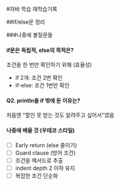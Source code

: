 #자바 학습 재학습기록

##if/else문 정리

###나중에 볼질문들

#### if문은 독립적, else의 목적은?
조건을 한 번만 확인하기 위해 (효율성)
- if 2개: 조건 2번 확인
- if-else: 조건 1번만 확인

#### Q2. println을 if 밖에 둔 이유는?
처음엔 "할인 못 받는 것도 알려주고 싶어서"였음


#### 나중에 배울 것 (우테코 스타일)
- [ ] Early return (else 줄이기)
- [ ] Guard clause (방어 조건)
- [ ] 조건을 메서드로 추출
- [ ] indent depth 2 이하 유지
- [ ] 복잡한 조건 단순화

